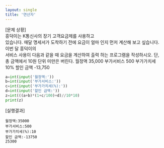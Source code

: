 ```yaml
---
layout: single
title: '연산자'
---
```


[문제 상황]    
 흥덕이는 K통신사의 장기 고객요금제를 사용하고  
있습니다. 매달 명세서가 도착하기 전에 요금이 얼마 
인지 먼저 계산해 보고 싶습니다. 이번 달 흥덕이의  
서비스 사용이 다음과 같을 때 요금을 계산하여 출력 
하는 프로그램을 작성하시오. 단, 총 금액에서 10원 
단위 미만은 버린다. 
월정액 35,000 
부가서비스 500 
부가가치세 10% 
할인 금액 -13,750 

~~~python
a=int(input('월정액:'))
b=int(input('부가서비스:'))
c=int(input('부가가치세(%):'))
d=int(input('할인 금액:'))
z=int(((a+b)*(1+c/100)+d)//10*10)
print(z)
~~~

[실행결과]   
~~~
월정액:35000
부가서비스:500
부가가치세(%):10
할인 금액:-13750
25300
~~~
